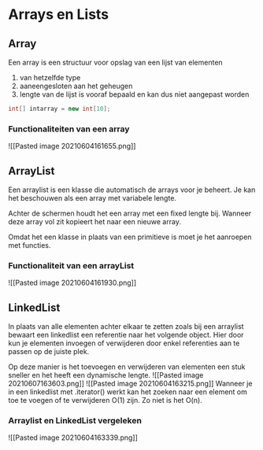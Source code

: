 # Arrays en Lists
## Array
Een array is een structuur voor opslag van een lijst van elementen
1. van hetzelfde type
2. aaneengesloten aan het geheugen
3. lengte van de lijst is vooraf bepaald en kan dus niet aangepast worden

```java
int[] intarray = new int[10];
```
### Functionaliteiten van een array
![[Pasted image 20210604161655.png]]

## ArrayList
Een arraylist is een klasse die automatisch de arrays voor je beheert. Je kan het beschouwen als een array met variabele lengte.

Achter de schermen houdt het een array met een fixed lengte bij. Wanneer deze array vol zit kopieert het naar een nieuwe array.

Omdat het een klasse in plaats van een primitieve is moet je het aanroepen met functies.

### Functionaliteit van een arrayList
![[Pasted image 20210604161930.png]]

## LinkedList
In plaats van alle elementen achter elkaar te zetten zoals bij een arraylist bewaart een linkedlist een referentie naar het volgende object. Hier door kun je elementen invoegen of verwijderen door enkel referenties aan te passen op de juiste plek.

Op deze manier is het toevoegen en verwijderen van elementen een stuk sneller en het heeft een dynamische lengte.
![[Pasted image 20210607163603.png]]
![[Pasted image 20210604163215.png]]
Wanneer je in een linkedlist met .iterator() werkt kan het zoeken naar een element om toe te voegen of te verwijderen O(1) zijn. Zo niet is het O(n).
### Arraylist en LinkedList vergeleken
![[Pasted image 20210604163339.png]]


